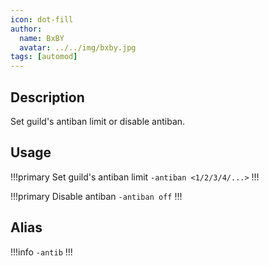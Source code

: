 ```yaml
---
icon: dot-fill
author:
  name: BxBY
  avatar: ../../img/bxby.jpg
tags: [automod]
---
```


## Description
Set guild's antiban limit or disable antiban.

## Usage
!!!primary Set guild's antiban limit
`-antiban <1/2/3/4/...>`
!!!

!!!primary Disable antiban
`-antiban off`
!!!

## Alias
!!!info
`-antib`
!!!